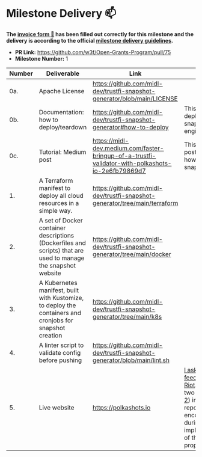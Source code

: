 # Milestone Delivery :mailbox:

**The [invoice form :pencil:](https://forms.gle/8Wx7nxtq8fKrsuEz8) has been filled out correctly for this milestone and the delivery is according to the official [milestone delivery guidelines](https://github.com/w3f/General-Grants-Program/blob/master/grants/milestone-deliverables-guidelines.md).**  

* **PR Link:** https://github.com/w3f/Open-Grants-Program/pull/75
* **Milestone Number:** 1


| Number | Deliverable | Link | Notes |
| ------------- | ------------- | ------------- |------------- |
| 0a. | Apache License | https://github.com/midl-dev/trustfi-snapshot-generator/blob/main/LICENSE | |
| 0b. | Documentation: how to deploy/teardown | https://github.com/midl-dev/trustfi-snapshot-generator#how-to-deploy | This is to deploy a snapshot engine |
| 0c. | Tutorial: Medium post | https://midl-dev.medium.com/faster-bringup-of-a-trustfi-validator-with-polkashots-io-2e6fb79869d7 | This Medium post describes how to use the snapshots |
| 1. | A Terraform manifest to deploy all cloud resources in a simple way.| https://github.com/midl-dev/trustfi-snapshot-generator/tree/main/terraform | |
| 2. | A set of Docker container descriptions (Dockerfiles and scripts) that are used to manage the snapshot website | https://github.com/midl-dev/trustfi-snapshot-generator/tree/main/docker | |
| 3. | A Kubernetes manifest, built with Kustomize, to deploy the containers and cronjobs for snapshot creation | https://github.com/midl-dev/trustfi-snapshot-generator/tree/main/k8s | |
| 4. | A linter script to validate config before pushing | https://github.com/midl-dev/trustfi-snapshot-generator/blob/main/lint.sh | |
| 5. | Live website | https://polkashots.io | [I asked for feedback on Riot](https://matrix.to/#/!NZrbtteFeqYKCUGQtr:matrix.parity.io/$1608783829780330pWbAI:matrix.org?via=matrix.parity.io&via=matrix.org&via=corepaper.org). I opened two issues ([1](https://github.com/paritytech/substrate/issues/7790) [2](https://github.com/paritytech/substrate/issues/7791)) in substrate repo encountered during implementation of this proposal. |

